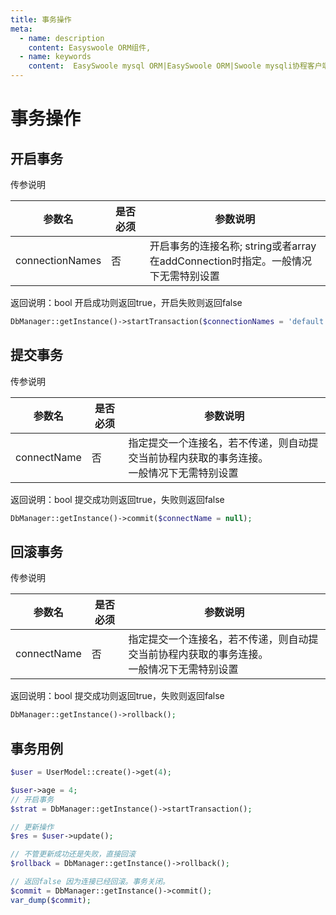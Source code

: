 ```yaml
---
title: 事务操作
meta:
  - name: description
    content: Easyswoole ORM组件,
  - name: keywords
    content:  EasySwoole mysql ORM|EasySwoole ORM|Swoole mysqli协程客户端|swoole ORM|事务操作
---
```


# 事务操作

## 开启事务
传参说明

| 参数名          | 是否必须 | 参数说明                                                     |
| --------------- | -------- | ------------------------------------------------------------ |
| connectionNames | 否       | 开启事务的连接名称; string或者array<br/>在addConnection时指定。一般情况下无需特别设置 |



返回说明：bool  开启成功则返回true，开启失败则返回false




```php
DbManager::getInstance()->startTransaction($connectionNames = 'default');
```

## 提交事务

传参说明

| 参数名      | 是否必须 | 参数说明                                                     |
| ----------- | -------- | ------------------------------------------------------------ |
| connectName | 否       | 指定提交一个连接名，若不传递，则自动提交当前协程内获取的事务连接。<br/>一般情况下无需特别设置 |



返回说明：bool  提交成功则返回true，失败则返回false

```php
DbManager::getInstance()->commit($connectName = null);
```

## 回滚事务

传参说明

| 参数名      | 是否必须 | 参数说明                                                     |
| ----------- | -------- | ------------------------------------------------------------ |
| connectName | 否       | 指定提交一个连接名，若不传递，则自动提交当前协程内获取的事务连接。<br/>一般情况下无需特别设置 |



返回说明：bool  提交成功则返回true，失败则返回false

```php
DbManager::getInstance()->rollback();
```



## 事务用例

```php 
$user = UserModel::create()->get(4);

$user->age = 4;
// 开启事务
$strat = DbManager::getInstance()->startTransaction();

// 更新操作
$res = $user->update();

// 不管更新成功还是失败，直接回滚
$rollback = DbManager::getInstance()->rollback();

// 返回false 因为连接已经回滚。事务关闭。
$commit = DbManager::getInstance()->commit();
var_dump($commit);
```

